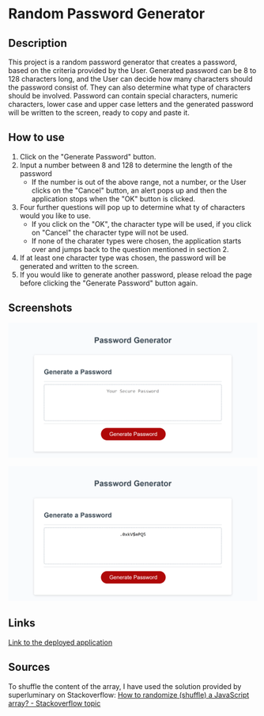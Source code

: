 # Random Password Generator

## Description
This project is a random password generator that creates a password, based on the criteria provided by the User. Generated password can be 8 to 128 characters long, and the User can decide how many characters should the password consist of. They can also determine what type of characters should be involved. Password can contain special characters, numeric characters, lower case and upper case letters and the generated password will be written to the screen, ready to copy and paste it.

## How to use
1. Click on the "Generate Password" button.
2. Input a number between 8 and 128 to determine the length of the password
    - If the number is out of the above range, not a number, or the User clicks on the "Cancel" button, an alert pops up and then the application stops when the "OK" button is clicked.
3. Four further questions will pop up to determine what ty of characters would you like to use.
    - If you click on the "OK", the character type will be used, if you click on "Cancel" the character type will not be used.
    - If none of the charater types were chosen, the application starts over and jumps back to the question mentioned in section 2.
4. If at least one character type was chosen, the password will be generated and written to the screen.
5. If you would like to generate another password, please reload the page before clicking the "Generate Password" button again.

## Screenshots
![Screenshot of the deployed application](./assets/images/screenshot1.png)

![Screenshot of the deployed application in use](./assets/images/screenshot2.png)

## Links
[Link to the deployed application](https://nyitrai87.github.io/password-generator/)

## Sources
To shuffle the content of the array, I have used the solution provided by superluminary on Stackoverflow: [How to randomize (shuffle) a JavaScript array? - Stackoverflow topic](https://stackoverflow.com/a/46545530)
